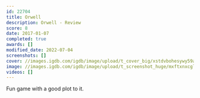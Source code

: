 ```yaml
---
id: 22704
title: Orwell
description: Orwell - Review
score: 8
date: 2017-01-07
completed: true
awards: []
modified_date: 2022-07-04
screenshots: []
cover: //images.igdb.com/igdb/image/upload/t_cover_big/xstdvbohesywy59aqool.jpg
image: //images.igdb.com/igdb/image/upload/t_screenshot_huge/mxftxnxcglvypnm0f6xl.jpg
videos: []
---
```

Fun game with a good plot to it. 